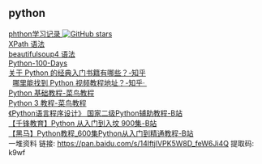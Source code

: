 ## python 
   [ phthon学习记录 ]( https://github.com/shaoting0730/phthon_learn )  [![GitHub stars](https://img.shields.io/github/stars/shaoting0730/phthon_learn.svg?style=social&label=Stars)](https://github.com/shaoting0730/phthon_learn)  <br/>
   [ XPath 语法 ]( https://www.w3school.com.cn/xpath/xpath_syntax.asp )    <br/>
   [ beautifulsoup4 语法 ]( https://beautifulsoup.readthedocs.io/zh_CN/v4.4.0/#id7 )    <br/>
   [ Python-100-Days ]( https://github.com/jackfrued/Python-100-Days )    <br/>
   [ 关于 Python 的经典入门书籍有哪些？-知乎 ]( https://www.zhihu.com/question/19593179 )    <br/>
   [ 哪里能找到 Python 视频教程地址？-知乎· ]( https://www.zhihu.com/question/19660572 )    <br/>
   [ Python 基础教程-菜鸟教程 ]( https://www.runoob.com/python/python-tutorial.html )    <br/>
   [ Python 3 教程-菜鸟教程 ]( https://www.runoob.com/python3/python3-tutorial.html )    <br/>
   [ 《Python语言程序设计》 国家二级Python辅助教程-B站 ]( https://www.bilibili.com/video/av82064400/?redirectFrom=h5 )    <br/>
   [ 【千锋教育】Python 从入门到入坟 900集-B站 ]( https://www.bilibili.com/video/av75052163 )    <br/>
   [ 【黑马】Python教程_600集Python从入门到精通教程-B站 ]( https://www.bilibili.com/video/av14184325/?spm_id_from=333.788.videocard.0 )    <br/>
   一堆资料 链接: https://pan.baidu.com/s/14lftjlVPK5W8D_feW6Ji4Q 提取码: k9wf 

